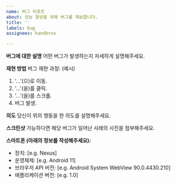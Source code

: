 ```yaml
---
name: 버그 리포트
about: 성능 향상을 위해 버그를 제보합니다.
title: ''
labels: bug
assignees: handbros

---
```


**버그에 대한 설명**
어떤 버그가 발생하는지 자세하게 설명해주세요.

**재현 방법**
버그 재현 과정:
(예시)
1. '...'(으)로 이동.
2. '...'(을)를 클릭.
3. '...'(을)를 스크롤.
4. 버그 발생.

**의도**
당신이 위의 행동을 한 의도를 설명해주세요.

**스크린샷**
가능하다면 해당 버그가 일어난 사례의 사진을 첨부해주세요.

**스마트폰 (아래의 정보를 작성해주세요):**
 - 장치: [e.g. Nexus]
 - 운영체제: [e.g. Android 11]
 - 브라우저 API 버전: [e.g. Android System WebView 90.0.4430.210]
 - 애플리케이션 버전: [e.g. 1.0]
